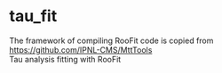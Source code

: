 # tau_fit
The framework of compiling RooFit code is copied from  
https://github.com/IPNL-CMS/MttTools  
Tau analysis fitting with RooFit
